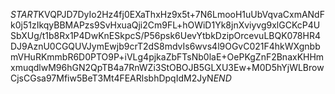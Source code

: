 $START$KVQPJD7DyIo2Hz4fj0EXaThxHz9x5t+7N6LmooH1uUbVqvaCxmANdFk0j51zIkqyBBMAPzs9SvHxuaQji2Cm9FL+hOWiD1Yk8jnXviyvg9xlGCKcP4USbXUg/t1b8Rx1P4DwKnESkpcS/P56psk6UevYtbkDzipOrcevuLBQK078HR4DJ9AznU0CGQUVJymEwjb9crT2dS8mdvIs6wvs4l9OGvC021F4hkWXgnbbmVHuRKmmbR6D0PTO9P+iVLg4pjkaZbFTsNb0laE+OePKgZnF2BnaxKHHmxmuqdlwM96hGN2QpTB4a7RnWZi3StOBOJB5GLXU3Ew+M0D5hYjWLBrowCjsCGsa97Mfiw5BeT3Mt4FEARlsbhDpqIdM2JyN$END$